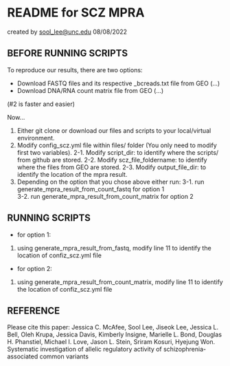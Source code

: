 # README for SCZ MPRA
created by sool_lee@unc.edu
08/08/2022

## BEFORE RUNNING SCRIPTS

To reproduce our results, there are two options:

- Download FASTQ files and its respective _bcreads.txt file from GEO (...)
- Download DNA/RNA count matrix file from GEO (...)

(#2 is faster and easier)

Now... 

1. Either git clone or download our files and scripts to your local/virtual environment.
2. Modify config_scz.yml file within files/ folder (You only need to modify first two variables). 
  2-1. Modify script_dir: to identify where the scripts/ from github are stored.
  2-2. Modify scz_file_foldername: to identify where the files from GEO are stored. 
  2-3. Modify output_file_dir: to identify the location of the mpra result.
3. Depending on the option that you chose above either run:
  3-1. run generate_mpra_result_from_count_fastq for option 1  
  3-2. run generate_mpra_result_from_count_matrix for option 2

## RUNNING SCRIPTS

- for option 1:
1. using generate_mpra_result_from_fastq, modify line 11 to identify the location of confiz_scz.yml file
- for option 2:
1. using generate_mpra_result_from_count_matrix, modify line 11 to identify the location of confiz_scz.yml file

## REFERENCE
Please cite this paper: Jessica C. McAfee, Sool Lee, Jiseok Lee, Jessica L. Bell, Oleh Krupa, Jessica Davis, Kimberly Insigne, Marielle L. Bond, Douglas H. Phanstiel, Michael I. Love, Jason L. Stein, Sriram Kosuri, Hyejung Won. Systematic investigation of allelic regulatory activity of schizophrenia-associated common variants
